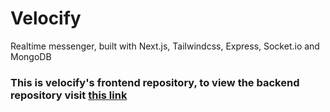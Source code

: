 # Velocify

Realtime messenger, built with Next.js, Tailwindcss, Express, Socket.io and MongoDB

### This is velocify's frontend repository, to view the backend repository visit [this link](https://github.com/humboorgir/velocify-backend)
